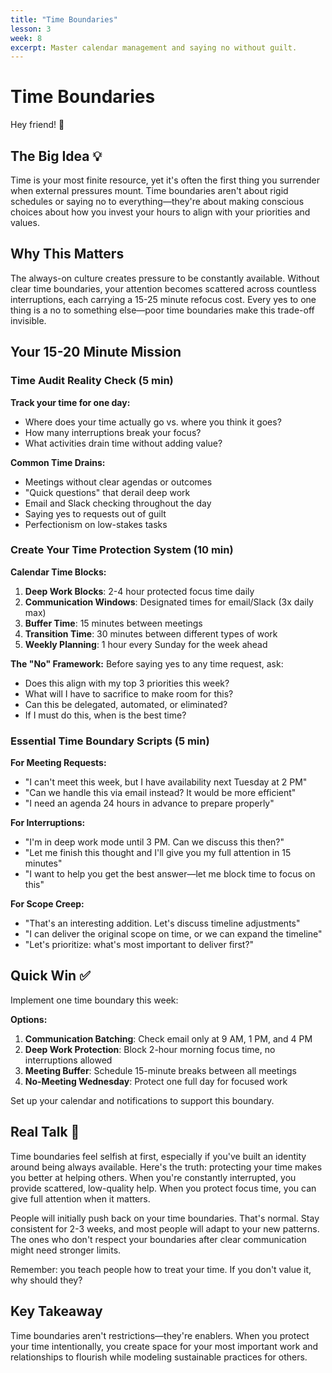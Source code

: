 ```yaml
---
title: "Time Boundaries"
lesson: 3
week: 8
excerpt: Master calendar management and saying no without guilt.
---
```


# Time Boundaries

Hey friend! 👋

## The Big Idea 💡

Time is your most finite resource, yet it's often the first thing you surrender
when external pressures mount. Time boundaries aren't about rigid schedules or
saying no to everything—they're about making conscious choices about how you
invest your hours to align with your priorities and values.

## Why This Matters

The always-on culture creates pressure to be constantly available. Without clear
time boundaries, your attention becomes scattered across countless
interruptions, each carrying a 15-25 minute refocus cost. Every yes to one thing
is a no to something else—poor time boundaries make this trade-off invisible.

## Your 15-20 Minute Mission

### Time Audit Reality Check (5 min)

**Track your time for one day:**

- Where does your time actually go vs. where you think it goes?
- How many interruptions break your focus?
- What activities drain time without adding value?

**Common Time Drains:**

- Meetings without clear agendas or outcomes
- "Quick questions" that derail deep work
- Email and Slack checking throughout the day
- Saying yes to requests out of guilt
- Perfectionism on low-stakes tasks

### Create Your Time Protection System (10 min)

**Calendar Time Blocks:**

1. **Deep Work Blocks**: 2-4 hour protected focus time daily
2. **Communication Windows**: Designated times for email/Slack (3x daily max)
3. **Buffer Time**: 15 minutes between meetings
4. **Transition Time**: 30 minutes between different types of work
5. **Weekly Planning**: 1 hour every Sunday for the week ahead

**The "No" Framework:** Before saying yes to any time request, ask:

- Does this align with my top 3 priorities this week?
- What will I have to sacrifice to make room for this?
- Can this be delegated, automated, or eliminated?
- If I must do this, when is the best time?

### Essential Time Boundary Scripts (5 min)

**For Meeting Requests:**

- "I can't meet this week, but I have availability next Tuesday at 2 PM"
- "Can we handle this via email instead? It would be more efficient"
- "I need an agenda 24 hours in advance to prepare properly"

**For Interruptions:**

- "I'm in deep work mode until 3 PM. Can we discuss this then?"
- "Let me finish this thought and I'll give you my full attention in 15 minutes"
- "I want to help you get the best answer—let me block time to focus on this"

**For Scope Creep:**

- "That's an interesting addition. Let's discuss timeline adjustments"
- "I can deliver the original scope on time, or we can expand the timeline"
- "Let's prioritize: what's most important to deliver first?"

## Quick Win ✅

Implement one time boundary this week:

**Options:**

1. **Communication Batching**: Check email only at 9 AM, 1 PM, and 4 PM
2. **Deep Work Protection**: Block 2-hour morning focus time, no interruptions
   allowed
3. **Meeting Buffer**: Schedule 15-minute breaks between all meetings
4. **No-Meeting Wednesday**: Protect one full day for focused work

Set up your calendar and notifications to support this boundary.

## Real Talk 💬

Time boundaries feel selfish at first, especially if you've built an identity
around being always available. Here's the truth: protecting your time makes you
better at helping others. When you're constantly interrupted, you provide
scattered, low-quality help. When you protect focus time, you can give full
attention when it matters.

People will initially push back on your time boundaries. That's normal. Stay
consistent for 2-3 weeks, and most people will adapt to your new patterns. The
ones who don't respect your boundaries after clear communication might need
stronger limits.

Remember: you teach people how to treat your time. If you don't value it, why
should they?

## Key Takeaway

Time boundaries aren't restrictions—they're enablers. When you protect your time
intentionally, you create space for your most important work and relationships
to flourish while modeling sustainable practices for others.
